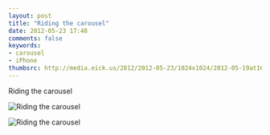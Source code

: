 ```yaml
---
layout: post
title: "Riding the carousel"
date: 2012-05-23 17:48
comments: false
keywords: 
- carousel
- iPhone
thumbsrc: http://media.eick.us/2012/2012-05-23/1024x1024/2012-05-19at16.06.29.jpg
---
```

Riding the carousel



![Riding the carousel](http://media.eick.us/media/photographs/2012/2012-05-23/2012-05-19at16.06.29.jpg)




![Riding the carousel](http://media.eick.us/media/photographs/2012/2012-05-23/2012-05-19at14.59.36.jpg)

